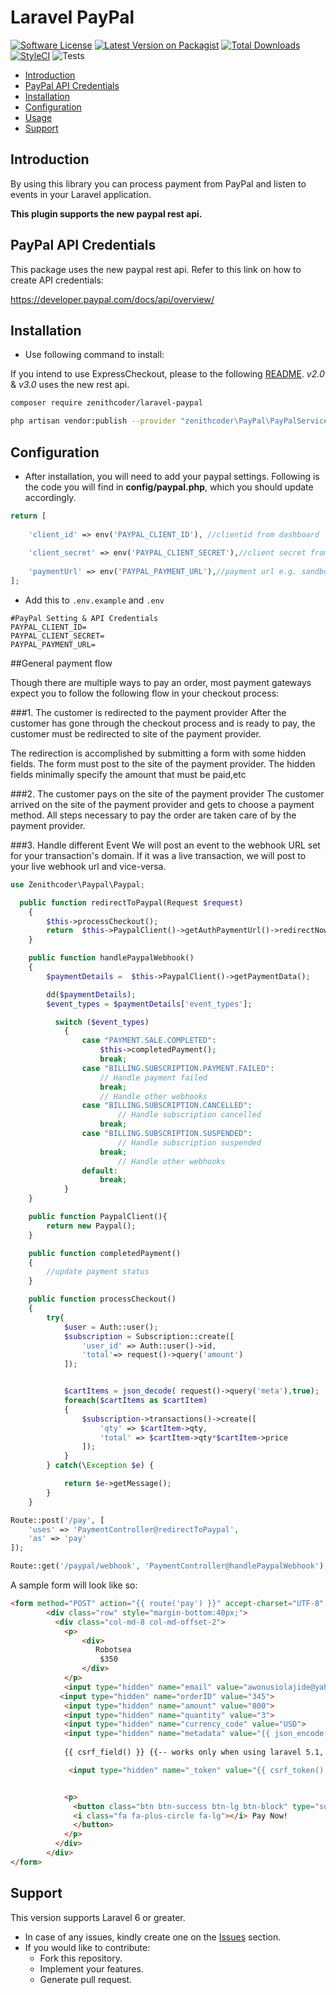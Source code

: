 # Laravel PayPal

[![Software License](https://img.shields.io/badge/license-MIT-brightgreen.svg?style=flat-square)](LICENSE.md)
[![Latest Version on Packagist](https://img.shields.io/packagist/v/zenithcoder/paypal.svg?style=flat-square)](https://packagist.org/packages/zenithcoder/laravel-paypal)
[![Total Downloads](https://img.shields.io/packagist/dt/zenithcoder/paypal.svg?style=flat-square)](https://packagist.org/packages/zenithcoder/laravel-paypal)
[![StyleCI](https://github.styleci.io/repos/43671533/shield?branch=v2.0)](https://github.styleci.io/repos/43671533?branch=v2.0)
![Tests](https://github.com/zenithcoder/laravel-paypal/workflows/TestsV3/badge.svg)


- [Introduction](#introduction)
- [PayPal API Credentials](#paypal-api-credentials)
- [Installation](#installation)
- [Configuration](#configuration)
- [Usage](#usage)
- [Support](#support)

    
<a name="introduction"></a>
## Introduction

By using this library you can process payment from PayPal and listen to events in your Laravel application.

**This plugin supports the new paypal rest api.**

<a name="paypal-api-credentials"></a>
## PayPal API Credentials

This package uses the new paypal rest api. Refer to this link on how to create API credentials:

https://developer.paypal.com/docs/api/overview/

<a name="installation"></a>
## Installation

* Use following command to install:

If you intend to use ExpressCheckout, please to the following [README](https://github.com/zenithcoder/laravel-paypal/tree/v1.0). *v2.0* & *v3.0* uses the new rest api.

```bash
composer require zenithcoder/laravel-paypal
```

```bash
php artisan vendor:publish --provider "zenithcoder\PayPal\PayPalServiceProvider"
```

<a name="configuration"></a>
## Configuration

* After installation, you will need to add your paypal settings. Following is the code you will find in **config/paypal.php**, which you should update accordingly.

```php
return [
    
    'client_id' => env('PAYPAL_CLIENT_ID'), //clientid from dashboard
  
    'client_secret' => env('PAYPAL_CLIENT_SECRET'),//client secret from dashboard
 
    'paymentUrl' => env('PAYPAL_PAYMENT_URL'),//payment url e.g. sandbox= https://api-m.sandbox.paypal.com
];
```

* Add this to `.env.example` and `.env`

```
#PayPal Setting & API Credentials  
PAYPAL_CLIENT_ID=
PAYPAL_CLIENT_SECRET=
PAYPAL_PAYMENT_URL=

```

##General payment flow

Though there are multiple ways to pay an order, most payment gateways expect you to follow the following flow in your checkout process:

###1. The customer is redirected to the payment provider
After the customer has gone through the checkout process and is ready to pay, the customer must be redirected to site of the payment provider.

The redirection is accomplished by submitting a form with some hidden fields. The form must post to the site of the payment provider. The hidden fields minimally specify the amount that must be paid,etc


###2. The customer pays on the site of the payment provider
The customer arrived on the site of the payment provider and gets to choose a payment method. All steps necessary to pay the order are taken care of by the payment provider.

###3. Handle different Event
We will post an event to the webhook URL set for your transaction's domain. If it was a live transaction, we will post to your live webhook url and vice-versa.

```php
use Zenithcoder\Paypal\Paypal;

  public function redirectToPaypal(Request $request)
    {  
        $this->processCheckout();
        return  $this->PaypalClient()->getAuthPaymentUrl()->redirectNow();
    }

    public function handlePaypalWebhook()
    {
        $paymentDetails =  $this->PaypalClient()->getPaymentData();

        dd($paymentDetails);
        $event_types = $paymentDetails['event_types'];

          switch ($event_types)
            {
                case "PAYMENT.SALE.COMPLETED":
                    $this->completedPayment();
                    break;
                case "BILLING.SUBSCRIPTION.PAYMENT.FAILED":
                    // Handle payment failed
                    break;
                    // Handle other webhooks
                case "BILLING.SUBSCRIPTION.CANCELLED":
                        // Handle subscription cancelled
                    break;
                case "BILLING.SUBSCRIPTION.SUSPENDED":
                        // Handle subscription suspended
                    break;
                        // Handle other webhooks
                default:
                    break;
            }
    }

    public function PaypalClient(){
        return new Paypal();
    }

    public function completedPayment()
    {
        //update payment status
    }

    public function processCheckout()
    {
        try{
            $user = Auth::user();
            $subscription = Subscription::create([
                'user_id' => Auth::user()->id,
                'total'=> request()->query('amount')
            ]);


            $cartItems = json_decode( request()->query('meta'),true);
            foreach($cartItems as $cartItem)
            {
                $subscription->transactions()->create([
                    'qty' => $cartItem->qty,
                    'total' => $cartItem->qty*$cartItem->price
                ]);
            }
        } catch(\Exception $e) {

            return $e->getMessage();
        }
    }

```

 
```php
Route::post('/pay', [
    'uses' => 'PaymentController@redirectToPaypal',
    'as' => 'pay'
]);
```

```php
Route::get('/paypal/webhook', 'PaymentController@handlePaypalWebhook');
```

A sample form will look like so:

```html
<form method="POST" action="{{ route('pay') }}" accept-charset="UTF-8" class="form-horizontal" role="form">
        <div class="row" style="margin-bottom:40px;">
          <div class="col-md-8 col-md-offset-2">
            <p>
                <div>
                   Robotsea
                    $350
                </div>
            </p>
            <input type="hidden" name="email" value="awonusiolajide@yahoo.com">  
           <input type="hidden" name="orderID" value="345">
            <input type="hidden" name="amount" value="800"> 
            <input type="hidden" name="quantity" value="3">
            <input type="hidden" name="currency_code" value="USD">
            <input type="hidden" name="metadata" value="{{ json_encode($array = ['key_name' => 'value',]) }}" > {{-- For other necessary things you want to add to your payload. it is optional though --}}
            
            {{ csrf_field() }} {{-- works only when using laravel 5.1, 5.2 --}}

             <input type="hidden" name="_token" value="{{ csrf_token() }}"> {{-- employ this in place of csrf_field only in laravel 5.0 --}}


            <p>
              <button class="btn btn-success btn-lg btn-block" type="submit" value="Pay Now!">
              <i class="fa fa-plus-circle fa-lg"></i> Pay Now!
              </button>
            </p>
          </div>
        </div>
</form>
```

## Support

This version supports Laravel 6 or greater.
* In case of any issues, kindly create one on the [Issues](https://github.com/zenithcoder/laravel-paypal/issues) section.
* If you would like to contribute:
  * Fork this repository.
  * Implement your features.
  * Generate pull request.
 
